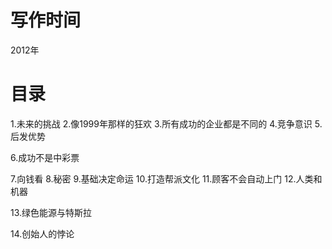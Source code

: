 # 写作时间
2012年
# 目录
1.未来的挑战
2.像1999年那样的狂欢
3.所有成功的企业都是不同的
4.竞争意识
5.后发优势

6.成功不是中彩票

7.向钱看
8.秘密
9.基础决定命运
10.打造帮派文化
11.顾客不会自动上门
12.人类和机器

13.绿色能源与特斯拉

14.创始人的悖论


